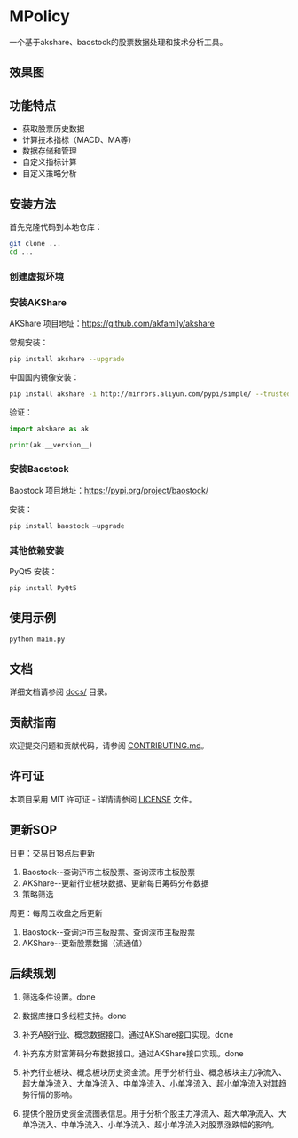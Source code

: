 # MPolicy

一个基于akshare、baostock的股票数据处理和技术分析工具。

## 效果图

## 功能特点

- 获取股票历史数据
- 计算技术指标（MACD、MA等）
- 数据存储和管理
- 自定义指标计算
- 自定义策略分析

## 安装方法

首先克隆代码到本地仓库：

```bash
git clone ...
cd ...
```

### 创建虚拟环境

### 安装AKShare

AKShare 项目地址：https://github.com/akfamily/akshare

常规安装：

```bash
pip install akshare --upgrade
```

中国国内镜像安装：

```bash
pip install akshare -i http://mirrors.aliyun.com/pypi/simple/ --trusted-host=mirrors.aliyun.com  --upgrade
```

验证：

```python
import akshare as ak

print(ak.__version__)
```

### 安装Baostock

Baostock 项目地址：https://pypi.org/project/baostock/

安装：

```bash
pip install baostock –upgrade
```

### 其他依赖安装

PyQt5 安装：

```bash
pip install PyQt5
```

## 使用示例

```bash
python main.py
```

## 文档

详细文档请参阅 [docs/](docs/) 目录。

## 贡献指南

欢迎提交问题和贡献代码，请参阅 [CONTRIBUTING.md](CONTRIBUTING.md)。

## 许可证

本项目采用 MIT 许可证 - 详情请参阅 [LICENSE](LICENSE) 文件。

## 更新SOP
日更：交易日18点后更新
1. Baostock--查询沪市主板股票、查询深市主板股票
2. AKShare--更新行业板块数据、更新每日筹码分布数据
3. 策略筛选

周更：每周五收盘之后更新
1. Baostock--查询沪市主板股票、查询深市主板股票
2. AKShare--更新股票数据（流通值）


## 后续规划

1. 筛选条件设置。done

2. 数据库接口多线程支持。done

3. 补充A股行业、概念数据接口。通过AKShare接口实现。done

4. 补充东方财富筹码分布数据接口。通过AKShare接口实现。done

5. 补充行业板块、概念板块历史资金流。用于分析行业、概念板块主力净流入、超大单净流入、大单净流入、中单净流入、小单净流入、超小单净流入对其趋势行情的影响。

6. 提供个股历史资金流图表信息。用于分析个股主力净流入、超大单净流入、大单净流入、中单净流入、小单净流入、超小单净流入对股票涨跌幅的影响。